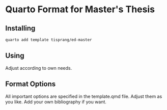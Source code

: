 # Quarto Format for Master's Thesis

## Installing

```bash
quarto add template tisprang/ed-master
```

## Using

Adjust according to own needs.

## Format Options

All important options are specified in the template.qmd file. Adjust them as you like. Add your own bibliography if you want.